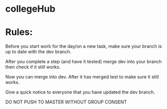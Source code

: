 # collegeHub

# Rules:

Before you start work for the day/on a new task, make sure your branch is up to date with the dev branch.

After you complete a step (and have it tested) merge dev into your branch then check if it still works. 

Now you can merge into dev. After it has merged test to make sure it still works.

Give a quick notice to everyone that you have updated the dev branch.

DO NOT PUSH TO MASTER WITHOUT GROUP CONSENT
